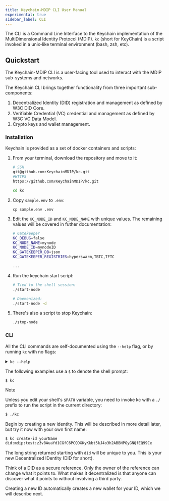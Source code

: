 ```yaml
---
title: Keychain-MDIP CLI User Manual
experimental: true
sidebar_label: CLI
---
```


The CLI is a Command Line Interface to the Keychain implementation of the MultiDimensional Identity Protocol (MDIP). `kc` (short for KeyChain) is a script invoked in a unix-like terminal environment (bash, zsh, etc).

## Quickstart

The Keychain-MDIP CLI is a user-facing tool used to interact with the MDIP sub-systems and networks.

The Keychain CLI brings together functionality from three important sub-components:

1. Decentralized Identity (DID) registration and management as defined by W3C DID Core.
1. Verifiable Credential (VC) credential and management as defined by W3C VC Data Model.
1. Crypto keys and wallet management.

### Installation

Keychain is provided as a set of docker containers and scripts:

1. From your terminal, download the repository and move to it:

   ```sh
   # SSH
   git@github.com:KeychainMDIP/kc.git
   #HTTPS
   https://github.com/KeychainMDIP/kc.git

   cd kc
   ```

1. Copy `sample.env` to `.env`:

   ```env
   cp sample.env .env
   ```

1. Edit the `KC_NODE_ID` and `KC_NODE_NAME` with unique values. The remaining values will be covered in futher documentation:

   ```sh title=".env" {2-3}
   # Gatekeeper
   KC_DEBUG=false
   KC_NODE_NAME=mynode
   KC_NODE_ID=mynodeID
   KC_GATEKEEPER_DB=json
   KC_GATEKEEPER_REGISTRIES=hyperswarm,TBTC,TFTC

   ...
   ```

1. Run the keychain start script:

   ```sh
   # Tied to the shell session:
   ./start-node

   # Daemonized:
   ./start-node -d
   ```

1. There's also a script to stop Keychain:

   ```sh
   ./stop-node
   ```

### CLI

All the CLI commands are self-documented using the `--help` flag, or by running `kc` with no flags:

<details>

<summary><code>kc --help</code></summary>

```sh
Usage: keychain-cli [options] [command]

Keychain CLI tool

Options:
  -V, --version                              output the version number
  -h, --help                                 display help for command

Commands:
  accept-credential [options] <did>          Save verifiable credential for current ID
  add-group-member <group> <member>          Add a member to a group
  add-name <name> <did>                      Add a name for a DID
  backup-id                                  Backup the current ID to its registry
  backup-wallet-did                          Backup wallet to encrypted DID and seed bank
  backup-wallet-file <file>                  Backup wallet to file
  bind-credential <schema> <subject>         Create bound credential for a user
  check-wallet                               Validate DIDs in wallet
  clone-asset [options] <id>                 Clone an asset
  create-asset [options]                     Create an empty asset
  create-asset-image [options] <file>        Create an asset from an image file
  create-asset-json [options] <file>         Create an asset from a JSON file
  create-challenge [options] [file]          Create a challenge (optionally from a file)
  create-challenge-cc [options] <did>        Create a challenge from a credential DID
  create-group [options] <name>              Create a new group
  create-id <name> [registry]                Create a new decentralized ID
  create-poll [options] <file>               Create a poll
  create-poll-template                       Create a poll template
  create-response <challenge>                Create a response to a challenge
  create-schema [options] <file>             Create a schema from a file
  create-schema-template <schema>            Create a template from a schema
  create-wallet                              Create a new wallet (or show existing wallet)
  decrypt-did <did>                          Decrypt an encrypted message DID
  decrypt-json <did>                         Decrypt an encrypted JSON DID
  encrypt-file <file> <did>                  Encrypt a file for a DID
  encrypt-message <message> <did>            Encrypt a message for a DID
  encrypt-wallet                             Encrypt wallet
  fix-wallet                                 Remove invalid DIDs from the wallet
  get-asset <id>                             Get asset by name or DID
  get-credential <did>                       Get credential by DID
  get-group <did>                            Get group by DID
  get-name <name>                            Get DID assigned to name
  get-schema <did>                           Get schema by DID
  help [command]                             display help for command
  import-wallet <recovery-phrase>            Create new wallet from a recovery phrase
  issue-credential <file> [registry] [name]  Sign and encrypt a bound credential file
  list-assets                                List assets owned by current ID
  list-credentials                           List credentials by current ID
  list-groups                                List groups owned by current ID
  list-ids                                   List IDs and show current ID
  list-issued                                List issued credentials
  list-names                                 List DID names (aliases)
  list-schemas                               List schemas owned by current ID
  perf-test [N]                              Performance test to create N credentials
  publish-credential <did>                   Publish the existence of a credential to the current user manifest
  publish-poll <poll>                        Publish results to poll, hiding ballots
  recover-id <did>                           Recovers the ID from the DID
  recover-wallet-did [did]                   Recover wallet from seed bank or encrypted DID
  remove-group-member <group> <member>       Remove a member from a group
  remove-id <name>                           Deletes named ID
  remove-name <name>                         Removes a name for a DID
  rename-id <oldName> <newName>              Renames the ID
  resolve-did <did> [confirm]                Return document associated with DID
  resolve-did-version <did> <version>        Return specified version of document associated with DID
  resolve-id                                 Resolves the current ID
  restore-wallet-file <file>                 Restore wallet from backup file
  reveal-credential <did>                    Reveal a credential to the current user manifest
  reveal-poll <poll>                         Publish results to poll, revealing ballots
  revoke-credential <did>                    Revokes a verifiable credential
  rotate-keys                                Generates new set of keys for current ID
  set-property <id> <key> [value]            Assign a key-value pair to an asset
  show-mnemonic                              Show recovery phrase for wallet
  show-wallet                                Show wallet
  sign-file <file>                           Sign a JSON file
  test-group <group> [member]                Determine if a member is in a group
  transfer-asset <id> <controller>           Transfer asset to a new controller
  unpublish-credential <did>                 Remove a credential from the current user manifest
  unpublish-poll <poll>                      Remove results from poll
  update-asset-image <id> <file>             Update an asset from an image file
  update-asset-json <id> <file>              Update an asset from a JSON file
  update-poll <ballot>                       Add a ballot to the poll
  use-id <name>                              Set the current ID
  verify-file <file>                         Verify the signature in a JSON file
  verify-response <response>                 Decrypt and validate a response to a challenge
  view-poll <poll>                           View poll details
  vote-poll <poll> <vote> [spoil]            Vote in a poll
```

</details>

The following examples use a `$` to denote the shell prompt:

```bash{promptUser: user}
$ kc
```

> [!NOTE]
> Unless you edit your shell's `$PATH` variable, you need to invoke kc with a `./` prefix to run the script in the current directory:

```sh
$ ./kc
```

Begin by creating a new identity. This will be described in more detail later, but try it now with your own first name:

```sh
$ kc create-id yourName
did:mdip:test:z3v8AuaYd1CGfC6PCQDXKyKkbt5kJ4o3h2ABBNPGyGNQfEQ99Ce
```

The long string returned starting with `did` will be unique to you. This is your new Decentralized IDentity (DID for short).

Think of a DID as a secure reference. Only the owner of the reference can change what it points to. What makes it decentralized is that anyone can discover what it points to without involving a third party.

Creating a new ID automatically creates a new wallet for your ID, which we will describe next.
